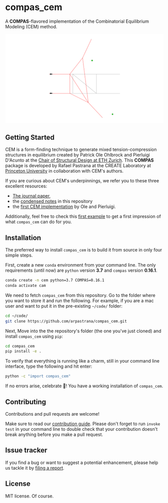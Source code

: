 # compas_cem

A **COMPAS**-flavored implementation of the Combinatorial Equilibrium Modeling
(CEM) method.

![simple_bridge_optimization](./docs/images/simple_bridge_opt_4_fps.gif)


## Getting Started

CEM is a form-finding technique to generate mixed tension-compression structures in equilibrium created by Patrick Ole Ohlbrock and Pierluigi D'Acunto
at the [Chair of Structural Design at ETH
Zurich](http://www.schwartz.arch.ethz.ch/). 
This **COMPAS** package is developed by Rafael Pastrana at the CREATE Laboratory at
[Princeton University](https://soa.princeton.edu/) in collaboration with CEM's authors.

If you are curious about CEM's underpinnings, we refer you to these three
excellent resources:

- [The journal
paper](https://www.sciencedirect.com/science/article/abs/pii/S0010448519305342),
- the [condensed
notes](https://github.com/arpastrana/compas_cem/tree/master/cem_method.md) in
this repository
- the [first CEM
implementation](https://github.com/OleOhlbrock/CEM/) by Ole and Pierluigi.

Additionally, feel free to check this [first
example](https://github.com/arpastrana/compas_cem/tree/master/scripts/01_hello_world.py)
to get a first impression of what `compas_cem` can do for you.

## Installation

The preferred way to install `compas_cem` is to build it from source in only four simple steps.

First, create a new `conda` environment from your command line. The only requirements (until now) are `python` version **3.7** and `compas` version **0.16.1**.

```bash
conda create -n cem python=3.7 COMPAS=0.16.1
conda activate cam
```

We need to fetch `compas_cem` from this repository. Go to the folder where you want to store it and run the following. For example, if you are a mac user and want to put it in the pre-existing `~/code/` folder:

```bash
cd ~/code/
git clone https://github.com/arpastrana/compas_cem.git
```

Next, Move into the the repository's folder (the one you've just cloned) and install `compas_cem` using `pip`:

```bash
cd compas_cem
pip install -e .
```

To verify that everything is running like a charm, still in your command line interface, type the following and hit enter:

```bash
python -c "import compas_cem"
```

If no errors arise, celebrate 🎉! You have a working installation of `compas_cem`.

## Contributing

Contributions and pull requests are welcome! 

Make sure to read our [contribution
guide](https://github.com/arpastrana/compas_cem/tree/master/CONTRIBUTING.md).
Please don't forget to run ``invoke test`` in your command line to double check
that your contribution doesn't break anything before you make a pull request.

## Issue tracker

If you find a bug or want to suggest a potential enhancement,
please help us tackle it by [filing a report](https://github.com/arpastrana/compas_cem/issues).


## License

MIT license. Of course.